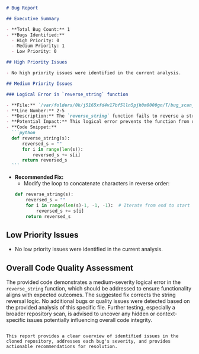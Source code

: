 ````markdown
# Bug Report

## Executive Summary

- **Total Bug Count:** 1
- **Bugs Identified:**
  - High Priority: 0
  - Medium Priority: 1
  - Low Priority: 0

## High Priority Issues

- No high priority issues were identified in the current analysis.

## Medium Priority Issues

### Logical Error in `reverse_string` function

- **File:** `/var/folders/0k/j5165xfd4v17bf5lln5pjh0m0000gn/T/bug_scan_v7qye_e8/python/reverse_string.py`
- **Line Number:** 2-5
- **Description:** The `reverse_string` function fails to reverse a string as intended. The logic currently appends each character of the string `s` in the original order, resulting in the same string being returned.
- **Potential Impact:** This logical error prevents the function from reversing strings and causes incorrect outputs wherever it is used.
- **Code Snippet:**
  ```python
  def reverse_string(s):
      reversed_s = ""
      for i in range(len(s)):
          reversed_s += s[i]
      return reversed_s
  ```
````

- **Recommended Fix:**
  - Modify the loop to concatenate characters in reverse order:
  ```python
  def reverse_string(s):
      reversed_s = ""
      for i in range(len(s)-1, -1, -1):  # Iterate from end to start
          reversed_s += s[i]
      return reversed_s
  ```

## Low Priority Issues

- No low priority issues were identified in the current analysis.

## Overall Code Quality Assessment

The provided code demonstrates a medium-severity logical error in the `reverse_string` function, which should be addressed to ensure functionality aligns with expected outcomes. The suggested fix corrects the string reversal logic. No additional bugs or quality issues were detected based on the provided analysis of this specific file. Further testing, especially a broader repository scan, is advised to uncover any hidden or context-specific issues potentially influencing overall code integrity.

```

This report provides a clear overview of identified issues in the cloned repository, addresses each bug's severity, and provides actionable recommendations for resolution.
```
